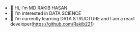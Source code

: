 - 👋 Hi, I’m MD RAKIB HASAN
- 👀 I’m interested in DATA SCIENCE
- 🌱 I’m currently learning DATA STRUCTURE and I am a react developer(https://github.com/Rakib221)

<!---
rakib221PS/rakib221PS is a ✨ special ✨ repository because its `README.md` (this file) appears on your GitHub profile.
You can click the Preview link to take a look at your changes.
--->
